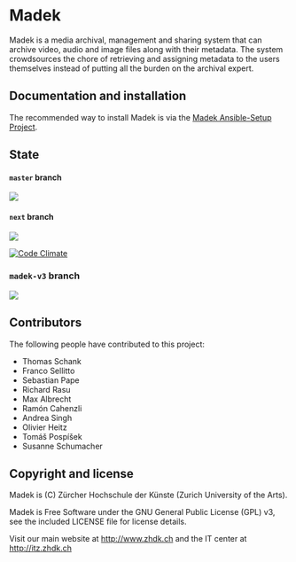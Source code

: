 # Madek

Madek is a media archival, management and sharing system that can archive
video, audio and image files along with their metadata. The system crowdsources the chore of
retrieving and assigning metadata to the users themselves instead of putting all the burden
on the archival expert.


## Documentation and installation

The recommended way to install Madek is via the [Madek
Ansible-Setup Project](https://github.com/zhdk/madek-ansible-setup).


## State 


#### `master` branch

<a href="http://ci2.zhdk.ch/cider-ci/ui/public/madek/master/tests,code-check,coverage/summary.html">
  <img src="http://ci2.zhdk.ch/cider-ci/ui/public/madek/master/tests/summary.svg?respond_width_200">
  </img>
</a>


#### `next` branch

<a href="http://ci2.zhdk.ch/cider-ci/ui/public/madek/next/tests,code-check,coverage/summary.html">
  <img src="http://ci2.zhdk.ch/cider-ci/ui/public/madek/next/tests/summary.svg?respond_width_200">
  </img>
</a>


[![Code Climate](https://codeclimate.com/github/zhdk/madek/badges/gpa.svg)](https://codeclimate.com/github/zhdk/madek)


### `madek-v3` branch 

<a href="http://ci2.zhdk.ch/cider-ci/ui/public/madek/madek-v3/tests,code-check,coverage/summary.html">
  <img src="http://ci2.zhdk.ch/cider-ci/ui/public/madek/madek-v3/tests,code-check,coverage/summary.svg?respond_width_200">
  </img>
</a>



## Contributors

The following people have contributed to this project:

* Thomas Schank
* Franco Sellitto
* Sebastian Pape
* Richard Rasu
* Max Albrecht
* Ramón Cahenzli
* Andrea Singh
* Olivier Heitz
* Tomáš Pospíšek
* Susanne Schumacher


## Copyright and license

Madek is (C) Zürcher Hochschule der Künste (Zurich University of the Arts).

Madek is Free Software under the GNU General Public License (GPL) v3, see the included LICENSE file for license details.

Visit our main website at http://www.zhdk.ch and the IT center
at http://itz.zhdk.ch
